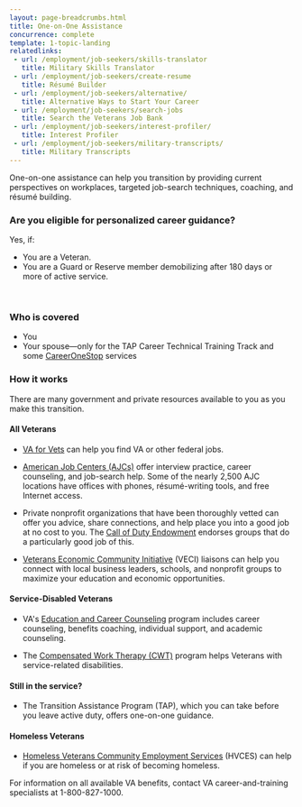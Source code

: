 ```yaml
---
layout: page-breadcrumbs.html
title: One-on-One Assistance
concurrence: complete
template: 1-topic-landing
relatedlinks:
 - url: /employment/job-seekers/skills-translator
   title: Military Skills Translator
 - url: /employment/job-seekers/create-resume
   title: Résumé Builder
 - url: /employment/job-seekers/alternative/
   title: Alternative Ways to Start Your Career
 - url: /employment/job-seekers/search-jobs
   title: Search the Veterans Job Bank
 - url: /employment/job-seekers/interest-profiler/          
   title: Interest Profiler
 - url: /employment/job-seekers/military-transcripts/
   title: Military Transcripts
---
```


One-on-one assistance can help you transition by providing current perspectives on workplaces, targeted job-search techniques, coaching, and résumé building.

<div class="feature" markdown="1">

### Are you eligible for personalized career guidance?
Yes, if:

 - You are a Veteran.
 - You are a Guard or Reserve member demobilizing after 180 days or more of active service.

<br>

### Who is covered

 - You
 - Your spouse—only for the TAP Career Technical Training Track and some [CareerOneStop](http://www.careeronestop.org/) services
</div>

### How it works

There are many government and private resources available to you as you make this transition.

#### All Veterans

- [VA for Vets](http://vaforvets.va.gov/) can help you find VA or other federal jobs.

- [American Job Centers (AJCs)](http://www.careeronestop.org/LocalHelp/local-help.aspx) offer interview practice, career counseling, and job-search help. Some of the nearly 2,500 AJC locations have offices with phones, résumé-writing tools, and free Internet access.

- Private nonprofit organizations that have been thoroughly vetted can offer you advice, share connections, and help place you into a good job at no cost to you. The [Call of Duty Endowment](http://www.callofdutyendowment.org/partners) endorses groups that do a particularly good job of this.

- [Veterans Economic Community Initiative](/employment/job-seekers/veci/) (VECI) liaisons can help you connect with local business leaders, schools, and nonprofit groups to maximize your education and economic opportunities.

#### Service-Disabled Veterans
- VA's [Education and Career Counseling](http://www.benefits.va.gov/vocrehab/edu_voc_counseling.asp) program includes career counseling, benefits coaching, individual support, and academic counseling.

- The [Compensated Work Therapy (CWT)](http://www.va.gov/health/cwt/) program helps Veterans with service-related disabilities.

#### Still in the service?
- The Transition Assistance Program (TAP), which you can take before you leave active duty, offers one-on-one guidance.

#### Homeless Veterans
- [Homeless Veterans Community Employment Services](http://www.va.gov/HOMELESS/HVCES.asp) (HVCES) can help if you are homeless or at risk of becoming homeless.

For information on all available VA benefits, contact VA career-and-training specialists at 1-800-827-1000.
